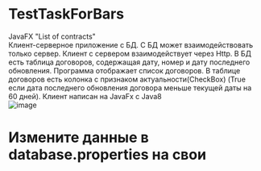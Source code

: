 # TestTaskForBars
JavaFX "List of contracts"
<br>
Клиент-серверное приложение с БД. 
С БД может взаимодействовать только сервер.
Клиент с сервером взаимодействует через Http.
В БД есть таблица договоров, содержащая дату, номер и дату последнего обновления.
Программа отображает список договоров.
В таблице договоров есть колонка с признаком актуальности(CheckBox) 
(True если дата последнего обновления договора меньше текущей даты на 60 дней).
Клиент написан на JavaFx с Java8
<br>
![image](https://user-images.githubusercontent.com/93596353/180601688-8dea2a83-7d4d-4886-96f6-fa088e8c0a78.png)
<br>
<h1>Измените данные в database.properties на свои</h1>
